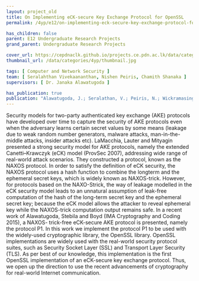 ```yaml
---
layout: project_old
title: On Implementing eCK-secure Key Exchange Protocol for OpenSSL
permalink: /4yp/e12/on-implementing-eck-secure-key-exchange-protocol-for-openssl

has_children: false
parent: E12 Undergraduate Research Projects
grand_parent: Undergraduate Research Projects

cover_url: https://cepdnaclk.github.io/projects.ce.pdn.ac.lk/data/categories/4yp/cover_page.jpg
thumbnail_url: /data/categories/4yp/thumbnail.jpg

tags: [	Computer and Network Security ]
team: [ Seralahthan Vivekaananthan, Nishen Peiris, Chamith Shanaka ]
supervisors: [ Dr. Janaka Alawatugoda ]

has_publication: true
publication: "Alawatugoda, J.; Seralathan, V.; Peiris, N.; Wickramasinghe, C. and Chuah, C.W. Implementation of an eCK-secure Key Exchange Protocol for OpenSSL. In International Journal on Advanced Science, Engineering and Information Technology, Volume 8, Issue 5, pages 2205-2210, INSIGHT – Indonesian Society for Knowledge and Human Development, 2018. Funding: H082"
---
```


Security models for two-party authenticated key exchange (AKE) protocols have developed over time to capture the security of AKE protocols even when the adversary learns certain secret values by some means (leakage due to weak random number generators, malware attacks, man-in-the-middle attacks, insider attacks etc). LaMacchia, Lauter and Mityagin presented a strong security model for AKE protocols, namely the extended Canetti–Krawczyk (eCK) model  (ProvSec 2007), addressing wide range of real-world attack scenarios. They constructed a protocol, known as the NAXOS protocol. In order to satisfy the definition of eCK security, the NAXOS protocol uses a hash function to combine the longterm and the ephemeral secret keys, which is widely known as NAXOS-trick. However, for protocols based on the NAXO-Strick, the way of leakage modelled in the eCK security model leads to an unnatural assumption of leak-free computation of the hash of the long-term secret key and the ephemeral secret key; because the eCK model allows the attacker to reveal ephemeral key while the NAXOS-trick computation output remains safe. In a recent work of Alawatugoda, Stebila and Boyd (IMA Cryptography and Coding 2015), a NAXOS- trick-free eCK-secure AKE protocol is presented, namely the protocol P1. In this work we implement the protocol P1 to be used with the widely-used cryptographic library, the OpenSSL library. OpenSSL implementations are widely used with the real-world security protocol suites, such as Security Socket Layer (SSL) and Transport Layer Security (TLS). As per best of our knowledge, this implementation is the first OpenSSL implementation of an eCK-secure key exchange protocol. Thus, we open up the direction to use the recent advancements of cryptography for real-world Internet communication.